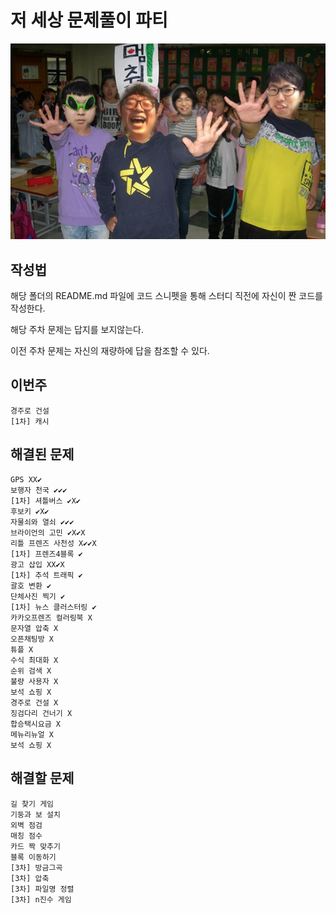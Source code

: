 # 저 세상 문제풀이 파티
![Alt text](/image/image.jpg)

## 작성법
해당 폴더의 README.md 파일에 코드 스니펫을 통해 스터디 직전에 자신이 짠 코드를 작성한다.

해당 주차 문제는 답지를 보지않는다. 

이전 주차 문제는 자신의 재량하에 답을 참조할 수 있다.

## 이번주
```
경주로 건설
[1차] 캐시
```
## 해결된 문제
```
GPS XX✔
보행자 천국 ✔✔✔
[1차] 셔틀버스 ✔X✔
후보키 ✔X✔
자물쇠와 열쇠 ✔✔✔
브라이언의 고민 ✔X✔X
리틀 프렌즈 사천성 X✔✔X
[1차] 프렌즈4블록 ✔
광고 삽입 XX✔X
[1차] 추석 트래픽 ✔
괄호 변환 ✔
단체사진 찍기 ✔
[1차] 뉴스 클러스터링 ✔
카카오프렌즈 컬러링북 X
문자열 압축 X
오픈채팅방 X
튜플 X
수식 최대화 X
순위 검색 X
불량 사용자 X
보석 쇼핑 X
경주로 건설 X
징검다리 건너기 X
합승택시요금 X
메뉴리뉴얼 X
보석 쇼핑 X
```
## 해결할 문제
```
길 찾기 게임
기둥과 보 설치
외벽 점검
매칭 점수
카드 짝 맞추기
블록 이동하기
[3차] 방금그곡
[3차] 압축
[3차] 파일명 정렬
[3차] n진수 게임
```
